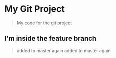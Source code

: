 # My Git Project

> My code for the git project

## I'm inside the feature branch

> added to master again
> added to master again
